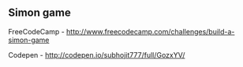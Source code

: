 Simon game
----------
FreeCodeCamp - http://www.freecodecamp.com/challenges/build-a-simon-game

Codepen - http://codepen.io/subhojit777/full/GozxYV/
